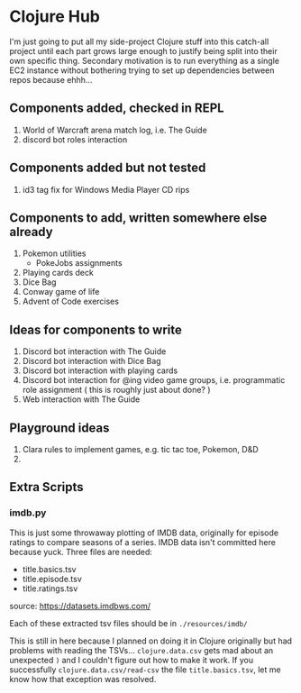 # Clojure Hub

I'm just going to put all my side-project Clojure stuff into this catch-all project until each part grows large enough to justify being split into their own specific thing. Secondary motivation is to run everything as a single EC2 instance without bothering trying to set up dependencies between repos because ehhh...

## Components added, checked in REPL

1. World of Warcraft arena match log, i.e. The Guide
1. discord bot roles interaction

## Components added but not tested

1. id3 tag fix for Windows Media Player CD rips


## Components to add, written somewhere else already

1. Pokemon utilities
   - PokeJobs assignments
1. Playing cards deck
1. Dice Bag
1. Conway game of life
1. Advent of Code exercises

## Ideas for components to write

1. Discord bot interaction with The Guide
1. Discord bot interaction with Dice Bag
1. Discord bot interaction with playing cards
1. Discord bot interaction for @ing video game groups,
   i.e. programmatic role assignment
   ( this is roughly just about done? )
1. Web interaction with The Guide

## Playground ideas

1. Clara rules to implement games, e.g. tic tac toe, Pokemon, D&D
1. 


## Extra Scripts

### imdb.py

This is just some throwaway plotting of IMDB data, originally for
episode ratings to compare seasons of a series. IMDB data isn't
committed here because yuck. Three files are needed:

  - title.basics.tsv
  - title.episode.tsv
  - title.ratings.tsv

source: https://datasets.imdbws.com/

Each of these extracted tsv files should be in `./resources/imdb/`

This is still in here because I planned on doing it in Clojure
originally but had problems with reading the
TSVs... `clojure.data.csv` gets mad about an unexpected `)` and I
couldn't figure out how to make it work. If you successfully
`clojure.data.csv/read-csv` the file `title.basics.tsv`, let me know
how that exception was resolved.
